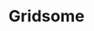 ---
codehost: https://github.com/https://github.com/gridsome/gridsome
logohandle: gridsome
sort: gridsome
title: Gridsome
twitter: https://x.com/gridsome
website: https://gridsome.org/
---